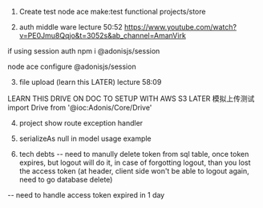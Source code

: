 
1. Create test
node ace make:test functional projects/store

2. auth middle ware
lecture 50:52
https://www.youtube.com/watch?v=PE0Jmu8Qqjo&t=3052s&ab_channel=AmanVirk

if using session auth
npm i @adonisjs/session

node ace configure @adonisjs/session

3. file upload (learn this LATER)
lecture 58:09

LEARN THIS DRIVE ON DOC TO SETUP WITH AWS S3 LATER
模拟上传测试
import Drive from '@ioc:Adonis/Core/Drive'

4. project show route
exception handler

5. serializeAs null in model usage example

6. tech debts
-- need to manully delete token from sql table, once token expires, but logout will do it, in case of forgotting logout, than you lost the access token (at header, client side won't be able to logout again, need to go database delete)

-- need to handle access token expired in 1 day